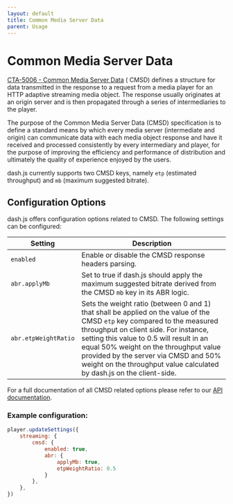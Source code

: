 ```yaml
---
layout: default
title: Common Media Server Data
parent: Usage
---
```


# Common Media Server Data

[CTA-5006 - Common Media Server Data](https://cdn.cta.tech/cta/media/media/resources/standards/pdfs/cta-5006-final.pdf) (
CMSD) defines a structure for data transmitted in the response to a request from a media player
for an HTTP adaptive streaming media object. The response usually originates at an origin server
and is then propagated through a series of intermediaries to the player.

The purpose of the Common Media Server Data (CMSD) specification is to define a standard
means by which every media server (intermediate and origin) can communicate data with each
media object response and have it received and processed consistently by every intermediary
and player, for the purpose of improving the efficiency and performance of distribution and
ultimately the quality of experience enjoyed by the users.

dash.js currently supports two CMSD keys, namely `etp` (estimated throughput) and `mb` (maximum suggested bitrate).

## Configuration Options

dash.js offers configuration options related to CMSD. The following settings can be configured:

| Setting              | Description                                                                                                                                                                                                                                                                                                                                                              |
|----------------------|--------------------------------------------------------------------------------------------------------------------------------------------------------------------------------------------------------------------------------------------------------------------------------------------------------------------------------------------------------------------------|
| `enabled`            | Enable or disable the CMSD response headers parsing.                                                                                                                                                                                                                                                                                                                     | 
| `abr.applyMb`        | Set to true if dash.js should apply the maximum suggested bitrate derived from the CMSD `mb` key in its ABR logic.                                                                                                                                                                                                                                                       | 
| `abr.etpWeightRatio` | Sets the weight ratio (between 0 and 1) that shall be applied on the value of the CMSD `etp` key compared to the measured throughput on client side. For instance, setting this value to 0.5 will result in an equal 50% weight on the throughput value provided by the server via CMSD and 50% weight on the throughput value calculated by dash.js on the client-side. | 

For a full documentation of all CMSD related options please refer to
our [API documentation](https://cdn.dashjs.org/latest/jsdoc/module-Settings.html#~CmsdSettings).

### Example configuration:

````js
player.updateSettings({
    streaming: {
        cmsd: {
            enabled: true,
            abr: {
                applyMb: true,
                etpWeightRatio: 0.5
            }
        },
    },
})
````

